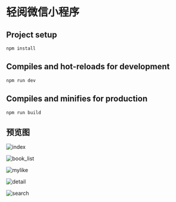 # 轻阅微信小程序

## Project setup

```
npm install
```

## Compiles and hot-reloads for development

```
npm run dev
```

## Compiles and minifies for production

```
npm run build
```



## 预览图

![index](https://github.com/mengyjd/exhibitionImg/blob/master/qinyue/index.png)

![book_list](https://github.com/mengyjd/exhibitionImg/blob/master/qinyue/book_list.png)

![mylike](https://github.com/mengyjd/exhibitionImg/blob/master/qinyue/mylike.png)

![detail](https://github.com/mengyjd/exhibitionImg/blob/master/qinyue/detail.png)

![search](https://github.com/mengyjd/exhibitionImg/blob/master/qinyue/search.png)